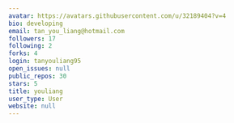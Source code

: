 ```yaml
---
avatar: https://avatars.githubusercontent.com/u/32189404?v=4
bio: developing
email: tan_you_liang@hotmail.com
followers: 17
following: 2
forks: 4
login: tanyouliang95
open_issues: null
public_repos: 30
stars: 5
title: youliang
user_type: User
website: null
---
```

